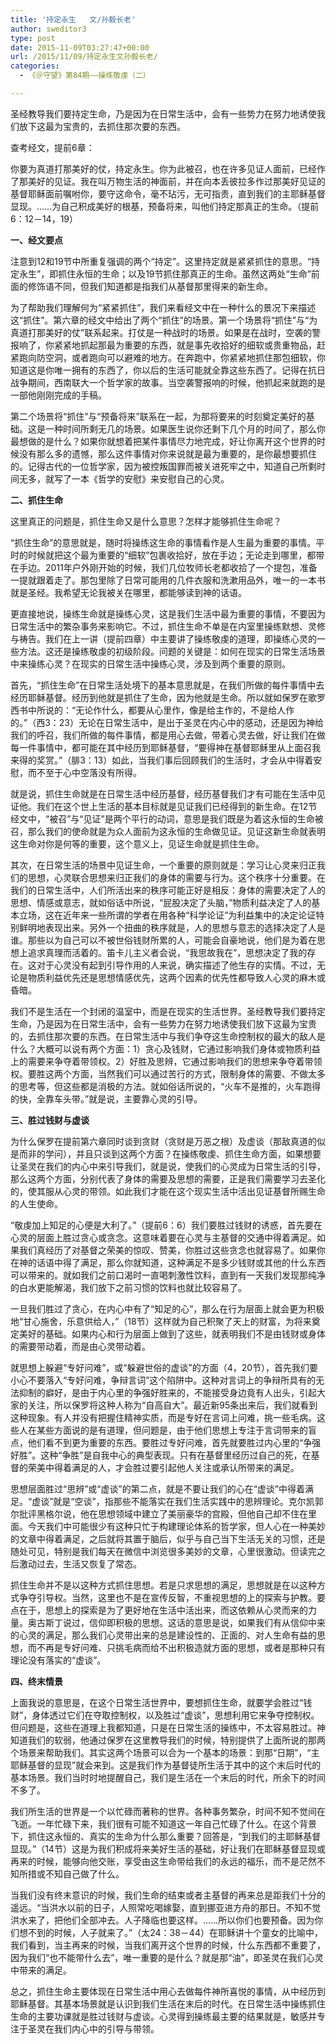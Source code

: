 ```yaml
---
title: '持定永生   文/孙毅长老'
author: sweditor3
type: post
date: 2015-11-09T03:27:47+00:00
url: /2015/11/09/持定永生文孙毅长老/
categories:
  - 《＠守望》第84期——操练敬虔（二）

---
```

圣经教导我们要持定生命，乃是因为在日常生活中，会有一些势力在努力地诱使我们放下这最为宝贵的，去抓住那次要的东西。 

<!--more-->

查考经文，提前6章： 

你要为真道打那美好的仗，持定永生。你为此被召，也在许多见证人面前，已经作了那美好的见证。我在叫万物生活的神面前，并在向本丢彼拉多作过那美好见证的基督耶稣面前嘱咐你，要守这命令，毫不玷污，无可指责，直到我们的主耶稣基督显现。&hellip;&hellip;为自己积成美好的根基，预备将来，叫他们持定那真正的生命。（提前6：12－14，19） 

**一、经文要点** 

注意到12和19节中所重复强调的两个&ldquo;持定&rdquo;。这里持定就是紧紧抓住的意思。&ldquo;持定永生&rdquo;，即抓住永恒的生命；以及19节抓住那真正的生命。虽然这两处&ldquo;生命&rdquo;前面的修饰语不同，但我们知道都是指我们从基督那里得来的新生命。 

为了帮助我们理解何为&ldquo;紧紧抓住&rdquo;，我们来看经文中在一种什么的景况下来描述这&ldquo;抓住&rdquo;。第六章的经文中给出了两个&ldquo;抓住&rdquo;的场景。第一个场景将&ldquo;抓住&rdquo;与&ldquo;为真道打那美好的仗&rdquo;联系起来。打仗是一种战时的场景。如果是在战时，空袭的警报响了，你紧紧地抓起那最为重要的东西，就是事先收拾好的细软或贵重物品，赶紧跑向防空洞，或者跑向可以避难的地方。在奔跑中，你紧紧地抓住那包细软，你知道这是你唯一拥有的东西了，你以后的生活可能就全靠这些东西了。记得在抗日战争期间，西南联大一个哲学家的故事。当空袭警报响的时候，他抓起来就跑的是一部他刚刚完成的手稿。 

第二个场景将&ldquo;抓住&rdquo;与&ldquo;预备将来&rdquo;联系在一起，为那将要来的时刻奠定美好的基础。这是一种时间所剩无几的场景。如果医生说你还剩下几个月的时间了，那么你最想做的是什么？如果你就想着把某件事情尽力地完成，好让你离开这个世界的时候没有那么多的遗憾，那么这件事情对你来说就是最为重要的，是你最想要抓住的。记得古代的一位哲学家，因为被控叛国罪而被关进死牢之中，知道自己所剩时间无多，就写了一本《哲学的安慰》来安慰自己的心灵。 

**二、抓住生命** 

这里真正的问题是，抓住生命又是什么意思？怎样才能够抓住生命呢？ 

&ldquo;抓住生命&rdquo;的意思就是，随时将操练这生命的事情看作是人生最为重要的事情。平时的时候就把这个最为重要的&ldquo;细软&rdquo;包裹收拾好，放在手边；无论走到哪里，都带在手边。2011年户外刚开始的时候，我们几位牧师长老都收拾了一个提包，准备一提就跟着走了。那包里除了日常可能用的几件衣服和洗漱用品外，唯一的一本书就是圣经。我希望无论我被关在哪里，都能够读到神的话语。 

更直接地说，操练生命就是操练心灵，这是我们生活中最为重要的事情，不要因为日常生活中的繁杂事务来影响它。不过，抓住生命不单是在内室里操练默想、灵修与祷告。我们在上一讲（提前四章）中主要讲了操练敬虔的道理，即操练心灵的一些方法。这还是操练敬虔的初级阶段。问题的关键是：如何在现实的日常生活场景中来操练心灵？在现实的日常生活中操练心灵，涉及到两个重要的原则。 

首先，&ldquo;抓住生命&rdquo;在日常生活处境下的基本意思就是，在我们所做的每件事情中去经历耶稣基督。经历到他就是抓住了生命，因为他就是生命。所以就如保罗在歌罗西书中所说的：&ldquo;无论作什么，都要从心里作，像是给主作的，不是给人作的。&rdquo;（西3：23）无论在日常生活中，是出于圣灵在内心中的感动，还是因为神给我们的呼召，我们所做的每件事情，都是用心去做，带着心灵去做，好让我们在做每一件事情中，都可能在其中经历到耶稣基督，&ldquo;要得神在基督耶稣里从上面召我来得的奖赏。&rdquo;（腓3：13）如此，当我们事后回顾我们的生活时，才会从中得着安慰，而不至于心中空落没有所得。 

就是说，抓住生命就是在日常生活中经历基督，经历基督我们才有可能在生活中见证他。我们在这个世上生活的基本目标就是见证我们已经得到的新生命。在12节经文中，&ldquo;被召&rdquo;与&ldquo;见证&rdquo;是两个平行的动词，意思是我们既是为着这永恒的生命被召，那么我们的使命就是为众人面前为这永恒的生命做见证。见证这新生命就表明这生命对你是何等的重要，这个意义上，见证生命就是抓住生命。 

其次，在日常生活的场景中见证生命，一个重要的原则就是：学习让心灵来归正我们的思想，心灵联合思想来归正我们的身体的需要与行为。这个秩序十分重要。在我们的日常生活中，人们所活出来的秩序可能正好是相反：身体的需要决定了人的思想、情感或意志，就如俗话中所说，&ldquo;屁股决定了头脑，&rdquo;物质利益决定了人的基本立场，这在近年来一些所谓的学者在用各种&ldquo;科学论证&rdquo;为利益集中的决定论证特别鲜明地表现出来。另外一个扭曲的秩序就是，人的思想与意志的选择决定了人是谁。那些以为自己可以不被世俗钱财所累的人，可能会自豪地说，他们是为着在思想上追求真理而活着的。笛卡儿主义者会说，&ldquo;我思故我在&rdquo;，思想决定了我的存在。这对于心灵没有起到引导作用的人来说，确实描述了他生存的实情。不过，无论是物质利益优先还是思想情感优先，这两个因素的优先性都导致人心灵的麻木或昏暗。 

我们不是生活在一个封闭的温室中，而是在现实的生活世界。圣经教导我们要持定生命，乃是因为在日常生活中，会有一些势力在努力地诱使我们放下这最为宝贵的，去抓住那次要的东西。在日常生活中与我们争夺这生命控制权的最大的敌人是什么？大概可以说有两个方面：1）贪心及钱财，它通过影响我们身体或物质利益上的需要来争夺着带领权。2）好胜及思辨，它通过影响我们的思想来争夺着带领权。要胜这两个方面，当然我们可以通过苦行的方式，限制身体的需要、不做太多的思考等，但这些都是消极的方法。就如俗话所说的，&ldquo;火车不是推的，火车跑得的快，全靠车头带。&rdquo;就是说，主要靠心灵的引导。 

**三、胜过钱财与虚谈** 

为什么保罗在提前第六章同时谈到贪财（贪财是万恶之根）及虚谈（那敌真道的似是而非的学问），并且只谈到这两个方面？在操练敬虔、抓住生命方面，如果想要让圣灵在我们的内心中来引导我们，就是说，使我们的心灵成为日常生活的引导，那么这两个方面，分别代表了身体的需要及思想的需要，正是我们需要学习去圣化的，使其服从心灵的带领。如此我们才能在这个现实生活中活出见证基督所赐生命的人生使命。 

&ldquo;敬虔加上知足的心便是大利了。&rdquo;（提前6：6）我们要胜过钱财的诱惑，首先要在心灵的层面上胜过贪心或贪念。这意味着要在心灵与主基督的交通中得着满足。如果我们真经历了对基督之荣美的惊叹、赞美，你胜过这些贪念也就容易了。如果你在神的话语中得了满足，那么你就知道，这种满足不是多少钱财或其他的什么东西可以带来的。就如我们之前口渴时一直喝刺激性饮料，直到有一天我们发现那纯净的白水更能解渴，我们放下之前习惯的饮料也就比较容易了。
	  
一旦我们胜过了贪心，在内心中有了&ldquo;知足的心&rdquo;，那么在行为层面上就会更为积极地&ldquo;甘心施舍，乐意供给人，&rdquo;（18节）这样就为自己积聚了天上的财富，为将来奠定美好的基础。如果内心和行为层面上做到了这些，就表明我们不是由钱财或身体的需要带动着，而是由心灵带动着。 

就思想上躲避&ldquo;专好问难&rdquo;，或&ldquo;躲避世俗的虚谈&rdquo;的方面（4，20节），首先我们要小心不要落入&ldquo;专好问难，争辩言词&rdquo;这个陷阱中。这种对言词上的争辩所具有的无法抑制的癖好，是由于内心里的争强好胜来的，不能接受身边竟有人出头，引起大家的关注，所以保罗将这种人称为&ldquo;自高自大&rdquo;。最近新95条出来后，我们就看到这种现象。有人并没有把握住精神实质，而是专好在言词上问难，挑一些毛病。这些人在某些方面说的是有道理，但问题是，由于他们思想上专注于言词带来的盲点，他们看不到更为重要的东西。要胜过专好问难，首先就要胜过内心里的&ldquo;争强好胜&rdquo;。这种&ldquo;争胜&rdquo;是自我中心的典型表现。只有在基督里经历过自己的死，在基督的荣美中得着满足的人，才会胜过要引起他人关注或承认所带来的满足。 

思想层面胜过&ldquo;思辨&rdquo;或&ldquo;虚谈&rdquo;的第二点，就是不要让我们的心在&ldquo;虚谈&rdquo;中得着满足。&ldquo;虚谈&rdquo;就是&ldquo;空谈&rdquo;，指那些不能落实在我们生活实践中的思辨理论。克尔凯郭尔批评黑格尔说，他在思想领域中建立了美丽豪华的宫殿，但他自己却不住在里面。今天我们中可能很少有这种只忙于构建理论体系的哲学家，但人心在一种美妙的文章中得着满足，之后就将其置于脑后，似乎与自己当下生活无关的习惯，还是随处可见，特别是我们每天在微信中浏览很多美妙的文章，心里很激动。但读完之后激动过去，生活又恢复了常态。 

抓住生命并不是以这种方式抓住思想。若是只求思想的满足，思想就是在以这种方式争夺引导权。当然，这里也不是在宣传反智，不重视思想的上的探索与护教。要点在于，思想上的探索是为了更好地在生活中活出来，而这依赖从心灵而来的力量。奥古斯丁说过，信仰即积极的思想。这话的意思是说，如果我们有从信仰中来的心灵的满足，那么我们心灵带出来的总是建设性的、正面的、对人生命有益的思想，而不再是专好问难、只挑毛病而给不出积极造就方面的思想，或者是那种只有理论没有落实的&ldquo;虚谈&rdquo;。 

**四、终末情景** 

上面我说的意思是，在这个日常生活世界中，要想抓住生命，就要学会胜过&ldquo;钱财&rdquo;，身体透过它们在夺取控制权，以及胜过&ldquo;虚谈&rdquo;，思想利用它来争夺控制权。但问题是，这些在道理上我都知道，只是在日常生活的操练中，不太容易胜过。神知道我们的软弱，他通过保罗在这里教导我们的时候，特别提供了上面所说的那两个场景来帮助我们。其实这两个场景可以合为一个基本的场景：到那&ldquo;日期&rdquo;，&ldquo;主耶稣基督的显现&rdquo;就会来到。这是我们作为基督徒所生活于其中的这个末后时代的基本场景。我们当时时地提醒自己，我们是生活在一个末后的时代，所余下的时间不多了。 

我们所生活的世界是一个以忙碌而著称的世界。各种事务繁杂，时间不知不觉间在飞逝。一年忙碌下来，我们很有可能不知道这一年自己忙碌了什么。在这个背景下，抓住这永恒的、真实的生命为什么那么重要？回答是，&ldquo;到我们的主耶稣基督显现。&rdquo;（14节）这是为我们积成将来美好生活的基础，好让我们在耶稣基督显现或再来的时候，能够向他交账，享受由这生命带给我们的永远的福乐，而不是茫然不知所措或不知自己做了什么。 

当我们没有终末意识的时候，我们生命的结束或者主基督的再来总是距我们十分的遥远。&ldquo;当洪水以前的日子，人照常吃喝嫁娶，直到挪亚进方舟的那日。不知不觉洪水来了，把他们全部冲去。人子降临也要这样。&hellip;&hellip;所以你们也要预备。因为你们想不到的时候，人子就来了。&rdquo;（太24：38－44）在耶稣讲十个童女的比喻中，我们看到，当主再来的时候，当我们离开这个世界的时候，什么东西都不重要了，因为我们&ldquo;也不能带什么去&rdquo;，唯一重要的是什么？就是那&ldquo;油&rdquo;，即圣灵在我们心灵中带来的满足。 

总之，抓住生命主要体现在日常生活中用心去做每件神所喜悦的事情，从中经历到耶稣基督。其基本场景就是认识到我们生活在末后的时代。在日常生活中操练抓住生命的主要功课就是胜过钱财与虚谈。心灵得到操练最主要的结果就是，敏感并专注于圣灵在我们内心中的引导与带领。 

&nbsp;
